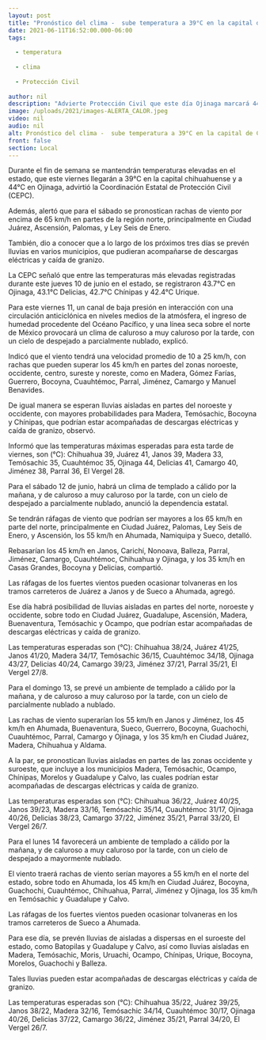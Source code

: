 ```yaml
---
layout: post
title: "Pronóstico del clima -  sube temperatura a 39°C en la capital de Chihuahua, este viernes 11"
date: 2021-06-11T16:52:00.000-06:00
tags:
  
  - temperatura
  
  - clima
  
  - Protección Civil
  
author: nil
description: "Advierte Protección Civil que este día Ojinaga marcará 44°C; además del calor el sábado habrá rachas de viento de 65 km/h, mientras que durante el fin de semana se prevén lluvias en varios municipios"
image: /uploads/2021/images-ALERTA_CALOR.jpeg
video: nil
audio: nil
alt: Pronóstico del clima -  sube temperatura a 39°C en la capital de Chihuahua, este viernes 11
front: false
section: Local
---
```


Durante el fin de semana se mantendrán temperaturas elevadas en el estado, que este viernes llegarán a 39°C en la capital chihuahuense y a 44°C en Ojinaga, advirtió la Coordinación Estatal de Protección Civil (CEPC).

 

Además, alertó que para el sábado se pronostican rachas de viento por encima de 65 km/h en partes de la región norte, principalmente en Ciudad Juárez, Ascensión, Palomas, y Ley Seis de Enero.

 

También, dio a conocer que a lo largo de los próximos tres días se prevén lluvias en varios municipios, que pudieran acompañarse de descargas eléctricas y caída de granizo.

 

La CEPC señaló que entre las temperaturas más elevadas registradas durante este jueves 10 de junio en el estado, se registraron 43.7°C en Ojinaga, 43.1°C Delicias, 42.7°C Chínipas y 42.4°C Urique.

 

Para este viernes 11, un canal de baja presión en interacción con una circulación anticiclónica en niveles medios de la atmósfera, el ingreso de humedad procedente del Océano Pacífico, y una línea seca sobre el norte de México provocará un clima de caluroso a muy caluroso por la tarde, con un cielo de despejado a parcialmente nublado, explicó.

 

Indicó que el viento tendrá una velocidad promedio de 10 a 25 km/h, con rachas que pueden superar los 45 km/h en partes del zonas noroeste, occidente, centro, sureste y noreste, como en Madera, Gómez Farías, Guerrero, Bocoyna, Cuauhtémoc, Parral, Jiménez, Camargo y Manuel Benavides.

 

De igual manera se esperan lluvias aisladas en partes del noroeste y occidente, con mayores probabilidades para Madera, Temósachic, Bocoyna y Chínipas, que podrían estar acompañadas de descargas eléctricas y caída de granizo, observó.

 

Informó que las temperaturas máximas esperadas para esta tarde de viernes, son (°C): Chihuahua 39, Juárez 41, Janos 39, Madera 33, Temósachic 35, Cuauhtémoc 35, Ojinaga 44, Delicias 41, Camargo 40, Jiménez 38, Parral 36, El Vergel 28.

 

Para el sábado 12 de junio, habrá un clima de templado a cálido por la mañana, y de caluroso a muy caluroso por la tarde, con un cielo de despejado a parcialmente nublado, anunció la dependencia estatal.

 

Se tendrán ráfagas de viento que podrían ser mayores a los 65 km/h en parte del norte, principalmente en Ciudad Juárez, Palomas, Ley Seis de Enero, y Ascensión, los 55 km/h en Ahumada, Namiquipa y Sueco, detalló.

 

Rebasarían los 45 km/h en Janos, Carichí, Nonoava, Balleza, Parral, Jiménez, Camargo, Cuauhtémoc, Chihuahua y Ojinaga, y los 35 km/h en Casas Grandes, Bocoyna y Delicias, compartió.

 

Las ráfagas de los fuertes vientos pueden ocasionar tolvaneras en los tramos carreteros de Juárez a Janos y de Sueco a Ahumada, agregó.

 

Ese día habrá posibilidad de lluvias aisladas en partes del norte, noroeste y occidente, sobre todo en Ciudad Juárez, Guadalupe, Ascensión, Madera, Buenaventura, Temósachic y Ocampo, que podrían estar acompañadas de descargas eléctricas y caída de granizo.

 

Las temperaturas esperadas son (°C): Chihuahua 38/24, Juárez 41/25, Janos 41/20, Madera 34/17, Temósachic 36/15, Cuauhtémoc 34/18, Ojinaga 43/27, Delicias 40/24, Camargo 39/23, Jiménez 37/21, Parral 35/21, El Vergel 27/8.

 

Para el domingo 13, se prevé un ambiente de templado a cálido por la mañana, y de caluroso a muy caluroso por la tarde, con un cielo de parcialmente nublado a nublado.

 

Las rachas de viento superarían los 55 km/h en Janos y Jiménez, los 45 km/h en Ahumada, Buenaventura, Sueco, Guerrero, Bocoyna, Guachochi, Cuauhtémoc, Parral, Camargo y Ojinaga, y los 35 km/h en Ciudad Juárez, Madera, Chihuahua y Aldama.

 

A la par, se pronostican lluvias aisladas en partes de las zonas occidente y suroeste, que incluye a los municipios Madera, Temósachic, Ocampo, Chínipas, Morelos y Guadalupe y Calvo, las cuales podrían estar acompañadas de descargas eléctricas y caída de granizo.

 

Las temperaturas esperadas son (°C): Chihuahua 36/22, Juárez 40/25, Janos 39/23, Madera 33/16, Temósachic 35/14, Cuauhtémoc 31/17, Ojinaga 40/26, Delicias 38/23, Camargo 37/22, Jiménez 35/21, Parral 33/20, El Vergel 26/7.

 

Para el lunes 14 favorecerá un ambiente de templado a cálido por la mañana, y de caluroso a muy caluroso por la tarde, con un cielo de despejado a mayormente nublado.

 

El viento traerá rachas de viento serían mayores a 55 km/h en el norte del estado, sobre todo en Ahumada, los 45 km/h en Ciudad Juárez, Bocoyna, Guachochi, Cuauhtémoc, Chihuahua, Parral, Jiménez y Ojinaga, los 35 km/h en Temósachic y Guadalupe y Calvo.

 

Las ráfagas de los fuertes vientos pueden ocasionar tolvaneras en los tramos carreteros de Sueco a Ahumada.

 

Para ese día, se prevén lluvias de aisladas a dispersas en el suroeste del estado, como Batopilas y Guadalupe y Calvo, así como lluvias aisladas en Madera, Temósachic, Moris, Uruachi, Ocampo, Chínipas, Urique, Bocoyna, Morelos, Guachochi y Balleza.

 

Tales lluvias pueden estar acompañadas de descargas eléctricas y caída de granizo.

 

Las temperaturas esperadas son (°C): Chihuahua 35/22, Juárez 39/25, Janos 38/22, Madera 32/16, Temósachic 34/14, Cuauhtémoc 30/17, Ojinaga 40/26, Delicias 37/22, Camargo 36/22, Jiménez 35/21, Parral 34/20, El Vergel 26/7.
